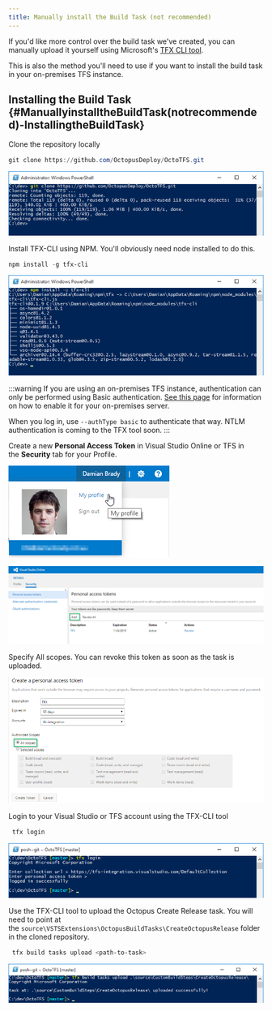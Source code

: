 ```yaml
---
title: Manually install the Build Task (not recommended)
---
```


If you'd like more control over the build task we've created, you can manually upload it yourself using Microsoft's [TFX CLI tool](https://github.com/Microsoft/tfs-cli).

This is also the method you'll need to use if you want to install the build task in your on-premises TFS instance.

## Installing the Build Task {#ManuallyinstalltheBuildTask(notrecommended)-InstallingtheBuildTask}

Clone the repository locally

```powershell
git clone https://github.com/OctopusDeploy/OctoTFS.git
```

![](/docs/images/3048587/3278346.png "width=500")

Install TFX-CLI using NPM. You'll obviously need node installed to do this.

```powershell
npm install -g tfx-cli
```

![](/docs/images/3048587/3278347.png "width=500")

:::warning
If you are using an on-premises TFS instance, authentication can only be performed using Basic authentication. [See this page](https://github.com/Microsoft/tfs-cli/blob/master/docs/configureBasicAuth.md) for information on how to enable it for your on-premises server.

When you log in, use `--authType basic` to authenticate that way. NTLM authentication is coming to the TFX tool soon.
:::

Create a new **Personal Access Token** in Visual Studio Online or TFS in the **Security** tab for your Profile.

![](/docs/images/3048587/3278348.png)

![](/docs/images/3048587/3278349.png "width=500")

Specify All scopes. You can revoke this token as soon as the task is uploaded.

![](/docs/images/3048587/3278350.png "width=500")

Login to your Visual Studio or TFS account using the TFX-CLI tool

```powershell
 tfx login
```

![](/docs/images/3048587/3278375.png "width=500")

Use the TFX-CLI tool to upload the Octopus Create Release task. You will need to point at the `source\VSTSExtensions\OctopusBuildTasks\CreateOctopusRelease` folder in the cloned repository.

```powershell
 tfx build tasks upload <path-to-task>
```

![](/docs/images/3048587/3278376.png "width=500")
